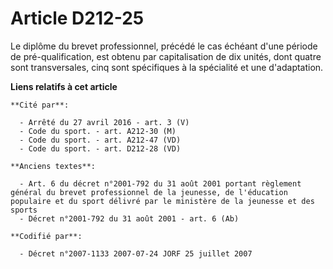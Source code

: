 # Article D212-25

Le diplôme du brevet professionnel, précédé le cas échéant d'une période de pré-qualification, est obtenu par capitalisation
de dix unités, dont quatre sont transversales, cinq sont spécifiques à la spécialité et une d'adaptation.

**Liens relatifs à cet article**

	**Cité par**:

	  - Arrêté du 27 avril 2016 - art. 3 (V)
	  - Code du sport. - art. A212-30 (M)
	  - Code du sport. - art. A212-47 (VD)
	  - Code du sport. - art. D212-28 (VD)

	**Anciens textes**:

	  - Art. 6 du décret n°2001-792 du 31 août 2001 portant règlement général du brevet professionnel de la jeunesse, de l'éducation populaire et du sport délivré par le ministère de la jeunesse et des sports
	  - Décret n°2001-792 du 31 août 2001 - art. 6 (Ab)

	**Codifié par**:

	  - Décret n°2007-1133 2007-07-24 JORF 25 juillet 2007
